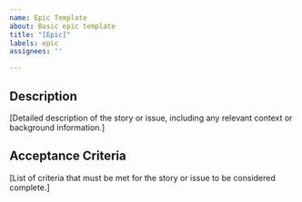 ```yaml
---
name: Epic Template
about: Basic epic template
title: "[Epic]"
labels: epic
assignees: ''

---
```


## Description
[Detailed description of the story or issue, including any relevant context or background information.]

## Acceptance Criteria
[List of criteria that must be met for the story or issue to be considered complete.]
